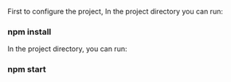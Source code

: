 First to configure the project, In the project directory you can run:

### npm install

In the project directory, you can run:

### npm start
